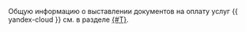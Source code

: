 Общую информацию о выставлении документов на оплату услуг {{ yandex-cloud }} см. в разделе [{#T}](../../billing/payment/documents.md).